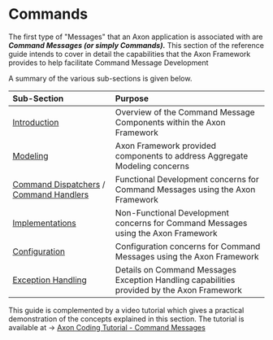 # Commands

The first type of "Messages" that an Axon application is associated with are _**Command Messages \(or simply Commands\).**_  This section of the reference guide  intends to cover in detail the capabilities that the Axon Framework provides to help facilitate Command Message Development

A summary of the various sub-sections is given below. 

| Sub-Section | Purpose |
| :--- | :--- |
| [Introduction](introduction-tbd.md) | Overview of the  Command Message Components  within the Axon Framework |
| [Modeling](modeling/) | Axon Framework provided components to address Aggregate Modeling concerns  |
| [Command Dispatchers](dispatching-commands.md) / [Command Handlers](command-handlers.md) | Functional Development concerns for Command Messages using the Axon Framework |
| [Implementations](command-bus-command-gateway.md) | Non-Functional Development concerns for Command Messages using the Axon Framework |
| [Configuration](command-model-configuration.md) | Configuration concerns for Command Messages using the Axon Framework |
| [Exception Handling](exception-handling.md) | Details on Command Messages Exception Handling capabilities provided by the Axon Framework |

This guide is complemented by a video tutorial which gives a practical demonstration of the concepts explained in this section. The tutorial is available at  -&gt; [Axon Coding Tutorial - Command Messages](https://www.youtube.com/watch?v=7oy4w5THFEU&feature=youtu.be)

